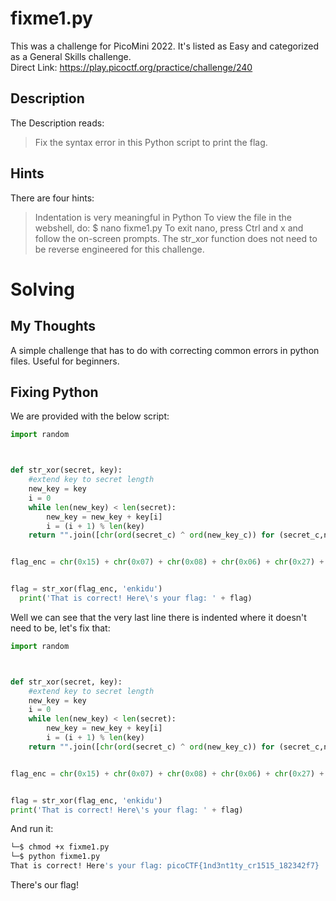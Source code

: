 # fixme1.py
This was a challenge for PicoMini 2022.  It's listed as Easy and categorized as a General Skills challenge.  
Direct Link: https://play.picoctf.org/practice/challenge/240

## Description
The Description reads:
> Fix the syntax error in this Python script to print the flag.

## Hints
There are four hints:
> Indentation is very meaningful in Python
> To view the file in the webshell, do: $ nano fixme1.py
> To exit nano, press Ctrl and x and follow the on-screen prompts.
> The str_xor function does not need to be reverse engineered for this challenge.

# Solving
## My Thoughts
A simple challenge that has to do with correcting common errors in python files.  Useful for beginners.

## Fixing Python
We are provided with the below script:

``` python
import random



def str_xor(secret, key):
    #extend key to secret length
    new_key = key
    i = 0
    while len(new_key) < len(secret):
        new_key = new_key + key[i]
        i = (i + 1) % len(key)
    return "".join([chr(ord(secret_c) ^ ord(new_key_c)) for (secret_c,new_key_c) in zip(secret,new_key)])


flag_enc = chr(0x15) + chr(0x07) + chr(0x08) + chr(0x06) + chr(0x27) + chr(0x21) + chr(0x23) + chr(0x15) + chr(0x5a) + chr(0x07) + chr(0x00) + chr(0x46) + chr(0x0b) + chr(0x1a) + chr(0x5a) + chr(0x1d) + chr(0x1d) + chr(0x2a) + chr(0x06) + chr(0x1c) + chr(0x5a) + chr(0x5c) + chr(0x55) + chr(0x40) + chr(0x3a) + chr(0x5f) + chr(0x53) + chr(0x5b) + chr(0x57) + chr(0x41) + chr(0x57) + chr(0x08) + chr(0x5c) + chr(0x14)


flag = str_xor(flag_enc, 'enkidu')
  print('That is correct! Here\'s your flag: ' + flag)
```

Well we can see that the very last line there is indented where it doesn't need to be, let's fix that:

``` python
import random



def str_xor(secret, key):
    #extend key to secret length
    new_key = key
    i = 0
    while len(new_key) < len(secret):
        new_key = new_key + key[i]
        i = (i + 1) % len(key)
    return "".join([chr(ord(secret_c) ^ ord(new_key_c)) for (secret_c,new_key_c) in zip(secret,new_key)])


flag_enc = chr(0x15) + chr(0x07) + chr(0x08) + chr(0x06) + chr(0x27) + chr(0x21) + chr(0x23) + chr(0x15) + chr(0x5a) + chr(0x07) + chr(0x00) + chr(0x46) + chr(0x0b) + chr(0x1a) + chr(0x5a) + chr(0x1d) + chr(0x1d) + chr(0x2a) + chr(0x06) + chr(0x1c) + chr(0x5a) + chr(0x5c) + chr(0x55) + chr(0x40) + chr(0x3a) + chr(0x5f) + chr(0x53) + chr(0x5b) + chr(0x57) + chr(0x41) + chr(0x57) + chr(0x08) + chr(0x5c) + chr(0x14)


flag = str_xor(flag_enc, 'enkidu')
print('That is correct! Here\'s your flag: ' + flag)
```

And run it:

``` bash
└─$ chmod +x fixme1.py
└─$ python fixme1.py
That is correct! Here's your flag: picoCTF{1nd3nt1ty_cr1515_182342f7}
```

There's our flag!
